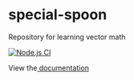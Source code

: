 # special-spoon
Repository for learning vector math

[![Node.js CI](https://github.com/AlexandreSanscartier/special-spoon/actions/workflows/node.js.yml/badge.svg?branch=main)](https://github.com/AlexandreSanscartier/special-spoon/actions/workflows/node.js.yml)

View the[ documentation](https://www.alexandresanscartier.ca/special-spoon/)
